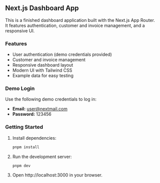 ## Next.js Dashboard App

This is a finished dashboard application built with the Next.js App Router.  
It features authentication, customer and invoice management, and a responsive UI.

### Features

- User authentication (demo credentials provided)
- Customer and invoice management
- Responsive dashboard layout
- Modern UI with Tailwind CSS
- Example data for easy testing

### Demo Login

Use the following demo credentials to log in:

- **Email:** user@nextmail.com
- **Password:** 123456

### Getting Started

1. Install dependencies:

   ```sh
   pnpm install

   ```

2. Run the development server:

   ```sh
   pnpm dev
   ```

3. Open http://localhost:3000 in your browser.
